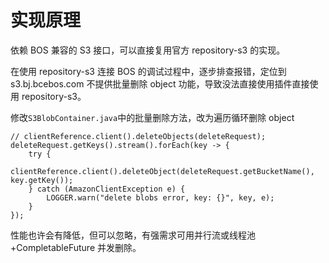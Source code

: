 # 实现原理
依赖 BOS 兼容的 S3 接口，可以直接复用官方 repository-s3 的实现。

在使用 repository-s3 连接 BOS 的调试过程中，逐步排查报错，定位到 s3.bj.bcebos.com 不提供批量删除 object 功能，导致没法直接使用插件直接使用 repository-s3。

修改`S3BlobContainer.java`中的批量删除方法，改为遍历循环删除 object
```
// clientReference.client().deleteObjects(deleteRequest);
deleteRequest.getKeys().stream().forEach(key -> {
    try {
        clientReference.client().deleteObject(deleteRequest.getBucketName(), key.getKey());
    } catch (AmazonClientException e) {
        LOGGER.warn("delete blobs error, key: {}", key, e);
    }
});
```
性能也许会有降低，但可以忽略，有强需求可用并行流或线程池+CompletableFuture 并发删除。